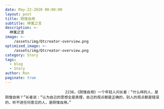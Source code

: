 ```yaml
---
date: May-22-2020 00:00:00
layout: post
title: 刚愎自用
subtitle: 神寓之言
description: >-
  神寓之言
image: >-
    /assets/img/Qtcreator-overview.png
optimized_image: >-
    /assets/img/Qtcreator-overview.png
category: Story
tags:
  - blog
  - Story
author: Ron
paginate: true
---
```


							　　2236，《刚愎自用》一个年轻人问长者：“什么样的人，是刚愎自用？”长者说：“认为自己的思想全是真理，自己的观点都是正确的，别人的观点都是错误的，听不进任何意见的人，是刚愎自用。”
							
							
						